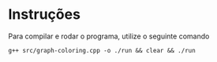 # Instruções

Para compilar e rodar o programa, utilize o seguinte comando

```g++ src/graph-coloring.cpp -o ./run && clear && ./run```